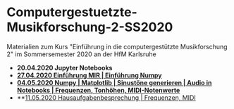 # Computergestuetzte-Musikforschung-2-SS2020
Materialien zum Kurs "Einführung in die computergestützte Musikforschung 2" im Sommersemester 2020 an der HfM Karlsruhe


- **20.04.2020 Jupyter Notebooks**
- **[27.04.2020 Einführung MIR | Einführung Numpy](/01/)**
- **[04.05.2020 Numpy | Matplotlib | Sinustöne generieren | Audio in Notebooks | Frequenzen, Tonhöhen, MIDI-Notenwerte](/02/)**
- **[11.05.2020 Hausaufgabenbesprechung | Frequenzen, MIDI](/03/)